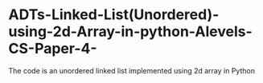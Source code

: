 # ADTs-Linked-List(Unordered)-using-2d-Array-in-python-Alevels-CS-Paper-4-

The code is an unordered linked list implemented using 2d array in Python
